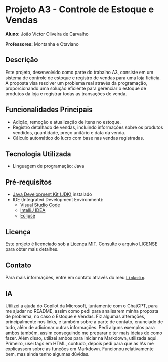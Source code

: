 # Projeto A3 - Controle de Estoque e Vendas

**Aluno:** João Victor Oliveira de Carvalho

**Professores:** Montanha e Otaviano

## Descrição

Este projeto, desenvolvido como parte do trabalho A3, consiste em um sistema de controle de estoque e registro de vendas para uma loja fictícia. A proposta visa resolver um problema real através da programação, proporcionando uma solução eficiente para gerenciar o estoque de produtos da loja e registrar todas as transações de venda.

## Funcionalidades Principais

- Adição, remoção e atualização de itens no estoque.
- Registro detalhado de vendas, incluindo informações sobre os produtos vendidos, quantidade, preço unitário e data da venda.
- Cálculo automático do lucro com base nas vendas registradas.

## Tecnologia Utilizada

- Linguagem de programação: Java

## Pré-requisitos

- [Java Development Kit (JDK)](https://www.oracle.com/java/technologies/downloads/) instalado
- IDE (Integrated Development Environment):
  - [Visual Studio Code](https://code.visualstudio.com/download)
  - [IntelliJ IDEA](https://www.jetbrains.com/pt-br/idea/nextversion/)
  - [Eclipse](https://www.eclipse.org/downloads/packages/installer)

## Licença

Este projeto é licenciado sob a [Licença MIT](https://opensource.org/licenses/MIT). Consulte o arquivo LICENSE para obter mais detalhes.

## Contato

Para mais informações, entre em contato através do meu [`Linkedin`](https://www.linkedin.com/in/joaokrv).

## IA

Utilizei a ajuda do Copilot da Microsoft, juntamente com o ChatGPT, para me ajudar no README, assim como pedi para analisarem minha proposta de problema, no caso o Estoque e Vendas. Fiz algumas alterações, principalmente nos links, e também sobre a parte de contato, enunciado de tudo, além de adicionar outras informações. Pedi alguns exemplos para ambos também, assim conseguindo me preparar e ter mais ideias de como fazer. Além disso, utilizei ambos para iniciar na Markdown, utilizada aqui. Primeiro, usei tags em HTML, contudo, depois pedi para que as IAs me explicassem sobre as funções em Markdown. Funcionou relativamente bem, mas ainda tenho algumas dúvidas.
